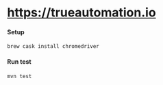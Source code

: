 # https://trueautomation.io

#### Setup

`
brew cask install chromedriver
`

#### Run test
`
mvn test
` 
